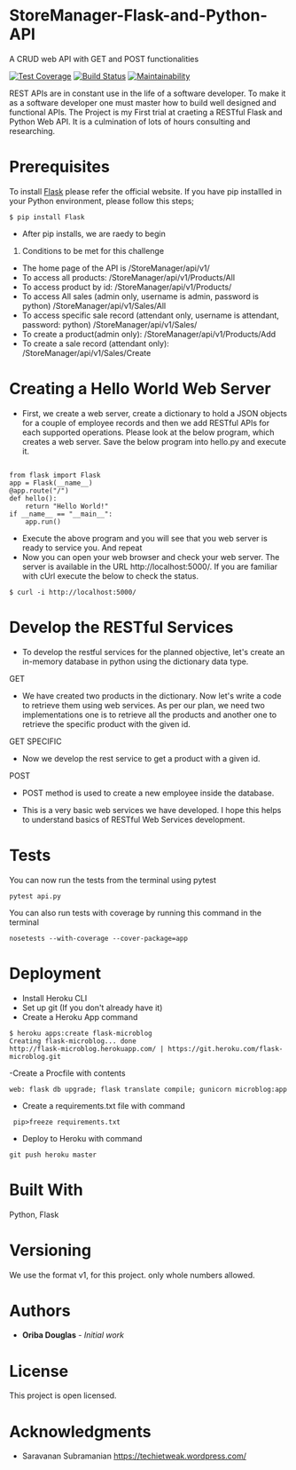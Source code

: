 # StoreManager-Flask-and-Python-API
A CRUD web API with GET and POST functionalities 

[![Test Coverage](https://api.codeclimate.com/v1/badges/a99a88d28ad37a79dbf6/test_coverage)](https://codeclimate.com/github/codeclimate/codeclimate/test_coverage)
[![Build Status](https://travis-ci.org/bearded7/StoreManager-Flask-and-Python-API.svg?branch=develop)](https://travis-ci.org/bearded7/StoreManager-Flask-and-Python-API?branch=develop)
[![Maintainability](https://api.codeclimate.com/v1/badges/de3d25a8dafaada7833c/maintainability)](https://codeclimate.com/github/bearded7/StoreManager-Flask-and-Python-API/maintainability)

REST APIs are in constant use in the life of a software developer. To make it as a software developer one must master how to build well designed and  functional APIs.
The Project is my First trial at craeting a RESTful Flask and Python Web API.
It is a culmination of lots of hours consulting and researching.

# Prerequisites

 To install [Flask](http://flask.pocoo.org/) please refer the official website. If you have pip installled in your Python environment, please follow this steps;
```
$ pip install Flask
```
- After pip installs, we are raedy to begin

1. Conditions to be met for this challenge

- The home page of the API is /StoreManager/api/v1/
- To access all products: /StoreManager/api/v1/Products/All
- To access product by id: /StoreManager/api/v1/Products/<productId>
- To access All sales (admin only, username is admin, password is python) /StoreManager/api/v1/Sales/All
- To access specific sale record (attendant only, username is attendant, password: python) /StoreManager/api/v1/Sales/<salesId>
- To create a product(admin only): /StoreManager/api/v1/Products/Add
- To create a sale record (attendant only): /StoreManager/api/v1/Sales/Create

# Creating a Hello World Web Server

- First, we create a web server, create a dictionary to hold a JSON objects for a couple of employee records and then we add RESTful APIs for each supported operations. Please look at the below program, which creates a web server. Save the below program into hello.py and execute it.

```

from flask import Flask
app = Flask(__name__)
@app.route("/")
def hello():
    return "Hello World!"
if __name__ == "__main__":
    app.run()
```
- Execute the above program and you will see that you web server is ready to service you.
And repeat
- Now you can open your web browser and check your web server. The server is available in the URL http://localhost:5000/. If you are familiar with cUrl execute the below to check the status.

```
$ curl -i http://localhost:5000/
```

# Develop the RESTful Services

- To develop the restful services for the planned objective, let's create an in-memory database in python using the dictionary data type.

GET
- We have created two products in the dictionary. Now let's write a code to retrieve them using web services. As per our plan, we need two implementations one is to retrieve all the products and another one to retrieve the specific product with the given id.

GET SPECIFIC
- Now we develop the rest service to get a product with a given id.

POST
- POST method is used to create a new employee inside the database.

- This is a very basic web services we have developed.  I hope this helps to understand basics of RESTful Web Services development.


# Tests

You can now run the tests from the terminal using pytest
```
pytest api.py
```
You can also run tests with coverage by running this command in the terminal
```
nosetests --with-coverage --cover-package=app
```

# Deployment

- Install Heroku CLI
- Set up git (If you don't already have it)
- Create a Heroku App  command 

```
$ heroku apps:create flask-microblog
Creating flask-microblog... done
http://flask-microblog.herokuapp.com/ | https://git.heroku.com/flask-microblog.git
```

-Create a Procfile with contents 

```
web: flask db upgrade; flask translate compile; gunicorn microblog:app
```

- Create a requirements.txt file with command 

```
 pip>freeze requirements.txt
```

- Deploy to Heroku with command  

``` 
git push heroku master
```

# Built With

 Python, Flask


# Versioning

We use the format v1, for this project. only whole numbers allowed. 

# Authors

* **Oriba Douglas** - *Initial work* 


# License

This project is open licensed.

# Acknowledgments

* Saravanan Subramanian https://techietweak.wordpress.com/


